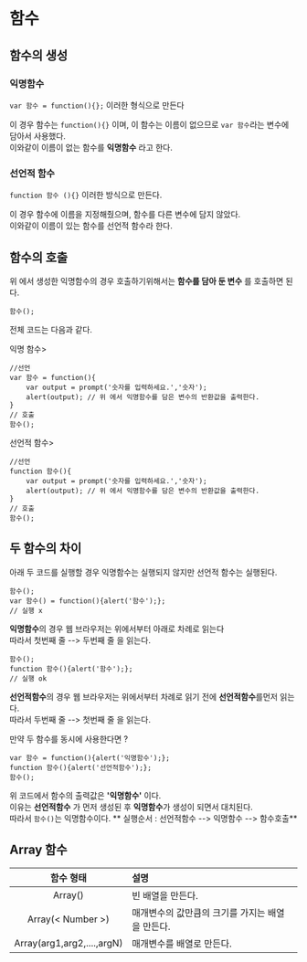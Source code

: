 # 함수

## 함수의 생성

### 익명함수
`var 함수 = function(){};` 이러한 형식으로 만든다  

이 경우  함수는 `function(){}`  이며, 이 함수는 이름이 없으므로 `var 함수`라는 변수에 담아서 사용했다.  
이와같이 이름이 없는 함수를 **익명함수** 라고 한다.  

### 선언적 함수
`function 함수 (){}` 이러한 방식으로 만든다.  

이 경우 함수에 이름을 지정해줬으며, 함수를 다른 변수에 담지 않았다.  
이와같이 이름이 있는 함수를 선언적 함수라 한다.  


## 함수의 호출
 위 에서 생성한 익명함수의 경우 호출하기위해서는 **함수를 담아 둔 변수** 를 호출하면 된다.  

```
함수();
```


전체 코드는 다음과 같다.  

익명 함수>
```
//선언
var 함수 = function(){
	var output = prompt('숫자를 입력하세요.','숫자');
	alert(output); // 위 에서 익명함수를 담은 변수의 반환값을 출력한다.
}
// 호출
함수(); 
```

선언적 함수>
```
//선언
function 함수(){
	var output = prompt('숫자를 입력하세요.','숫자');
	alert(output); // 위 에서 익명함수를 담은 변수의 반환값을 출력한다.
}
// 호출
함수(); 
```

## 두 함수의 차이

아래 두 코드를 실행할 경우 익명함수는 실행되지 않지만 선언적 함수는 실행된다.
```
함수();
var 함수() = function(){alert('함수');};
// 실행 x
```
**익명함수**의 경우 웹 브라우저는 위에서부터 아래로 차례로 읽는다  
따라서 첫번째 줄 --> 두번째 줄 을 읽는다.

```
함수();
function 함수(){alert('함수');};
// 실행 ok
```

**선언적함수**의 경우 웹 브라우저는 위에서부터 차례로 읽기 전에 **선언적함수**를먼저 읽는다.   
따라서 두번째 줄 --> 첫번째 줄 을 읽는다.  

만약 두 함수를 동시에 사용한다면 ?  
```
var 함수 = function(){alert('익명함수');};
function 함수(){alert('선언적함수');};
함수();
```
위 코드에서 함수의 출력값은 **'익명함수'** 이다.  
이유는 **선언적함수** 가 먼저 생성된 후 **익명함수**가 생성이 되면서 대치된다.  
따라서 `함수()`는 익명함수이다.
** 실행순서 : 선언적함수 --> 익명함수 --> 함수호출**


## Array 함수

함수 형태|설명
:--:|:--
Array()|빈 배열을 만든다.
Array(< Number >)|매개변수의 값만큼의 크기를 가지는 배열을 만든다.
Array(arg1,arg2,....,argN)|매개변수를 배열로 만든다.
